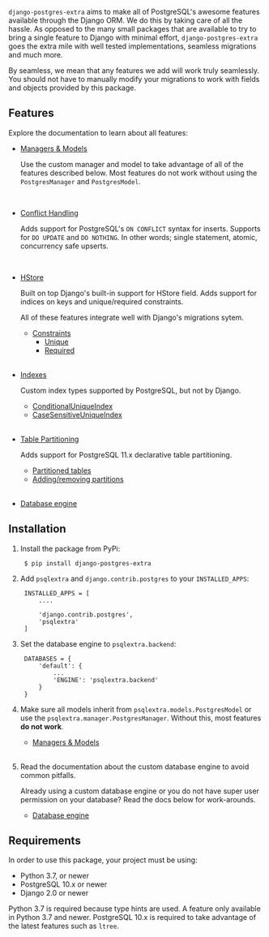 `django-postgres-extra` aims to make all of PostgreSQL's awesome features available through the Django ORM. We do this by taking care of all the hassle. As opposed to the many small packages that are available to try to bring a single feature to Django with minimal effort, `django-postgres-extra` goes the extra mile with well tested implementations, seamless migrations and much more.

By seamless, we mean that any features we add will work truly seamlessly. You should not have to manually modify your migrations to work with fields and objects provided by this package.

## Features
Explore the documentation to learn about all features:

* [Managers & Models](/managers-models)

    Use the custom manager and model to take advantage of all of the features described below. Most features do not work without using the `PostgresManager` and `PostgresModel`. 

    <br>

* [Conflict Handling](/conflict-handling)

    
    Adds support for PostgreSQL's `ON CONFLICT` syntax for inserts. Supports for `DO UPDATE` and `DO NOTHING`. In other words; single statement, atomic, concurrency safe upserts.

    <br>


* [HStore](/hstore)
    
    Built on top Django's built-in support for HStore field. Adds support for indices on keys and unique/required constraints.

    All of these features integrate well with Django's migrations sytem.

    * [Constraints](/hstore/#constraints)
        * [Unique](/hstore/#unique)
        * [Required](/hstore#required)

    <br>

* [Indexes](/indexes)

    Custom index types supported by PostgreSQL, but not by Django.


    * [ConditionalUniqueIndex](/indexes/#conditional-unique-index)
    * [CaseSensitiveUniqueIndex](/indexes/#case-sensitive-unique-index)

    <br>


* [Table Partitioning](/table-partitioning)

    Adds support for PostgreSQL 11.x declarative table partitioning.

    * [Partitioned tables](/table-partitioning#partitioned_tables)
    * [Adding/removing partitions](/table-partitioning#adding_removing_partitions)

    <br>

* [Database engine](/db-engine)

## Installation

1. Install the package from PyPi:

        $ pip install django-postgres-extra

2. Add `psqlextra` and `django.contrib.postgres` to your `INSTALLED_APPS`:

        INSTALLED_APPS = [
            ....

            'django.contrib.postgres',
            'psqlextra'
        ]

3. Set the database engine to `psqlextra.backend`:

        DATABASES = {
            'default': {
                ...
                'ENGINE': 'psqlextra.backend'
            }
        }

4. Make sure all models inherit from `psqlextra.models.PostgresModel` or use the `psqlextra.manager.PostgresManager`. Without this, most features **do not work**.

    * [Managers & Models](/managers_models)

    <br>

5. Read the documentation about the custom database engine to avoid common pitfalls.

    Already using a custom database engine or you do not have super user permission on your database? Read the docs below for work-arounds.

    * [Database engine](/db-engine)


## Requirements
In order to use this package, your project must be using:

* Python 3.7, or newer
* PostgreSQL 10.x or newer
* Django 2.0 or newer

Python 3.7 is required because type hints are used. A feature only available in Python 3.7 and newer. PostgreSQL 10.x is required to take advantage of the latest features such as `ltree`.
